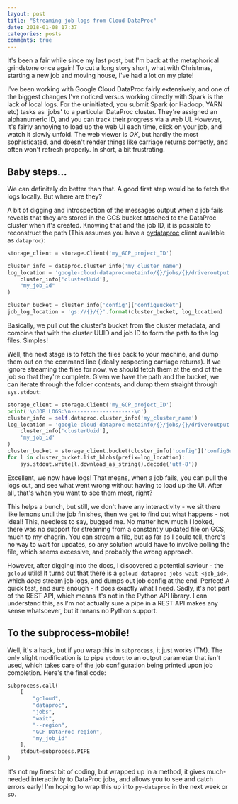 ```yaml
---
layout: post
title: "Streaming job logs from Cloud DataProc"
date: 2018-01-08 17:37
categories: posts
comments: true
---
```


It's been a fair while since my last post, but I'm back at the metaphorical grindstone once again! To cut a long story short, what with Christmas, starting a new job and moving house, I've had a lot on my plate!

I've been working with Google Cloud DataProc fairly extensively, and one of the biggest changes I've noticed versus working directly with Spark is the lack of local logs. For the uninitiated, you submit Spark (or Hadoop, YARN etc) tasks as 'jobs' to a particular DataProc cluster. They're assigned an alphanumeric ID, and you can track their progress via a web UI. However, it's fairly annoying to load up the web UI each time, click on your job, and watch it slowly unfold. The web viewer is _OK_, but hardly the most sophisticated, and doesn't render things like carriage returns correctly, and often won't refresh properly. In short, a bit frustrating.

## Baby steps...

We can definitely do better than that. A good first step would be to fetch the logs locally. But where are they?

A bit of digging and introspection of the messages output when a job fails reveals that they are stored in the GCS bucket attached to the DataProc cluster when it's created. Knowing that and the job ID, it is possible to reconstruct the path (This assumes you have a [pydataproc](https://github.com/oli-hall/py-dataproc) client available as `dataproc`):

```python
storage_client = storage.Client('my_GCP_project_ID')

cluster_info = dataproc.cluster_info('my_cluster_name')
log_location = 'google-cloud-dataproc-metainfo/{}/jobs/{}/driveroutput'.format(
    cluster_info['clusterUuid'],
    "my_job_id"
)

cluster_bucket = cluster_info['config']['configBucket']
job_log_location = 'gs://{}/{}'.format(cluster_bucket, log_location)
```

Basically, we pull out the cluster's bucket from the cluster metadata, and combine that with the cluster UUID and job ID to form the path to the log files. Simples!

Well, the next stage is to fetch the files back to your machine, and dump them out on the command line (ideally respecting carriage returns). If we ignore streaming the files for now, we should fetch them at the end of the job so that they're complete. Given we have the path and the bucket, we can iterate through the folder contents, and dump them straight through `sys.stdout`:

```python
storage_client = storage.Client('my_GCP_project_ID')
print('\nJOB LOGS:\n--------------------\n')
cluster_info = self.dataproc.cluster_info('my_cluster_name')
log_location = 'google-cloud-dataproc-metainfo/{}/jobs/{}/driveroutput'.format(
    cluster_info['clusterUuid'],
    'my_job_id'
)
cluster_bucket = storage_client.bucket(cluster_info['config']['configBucket'])
for l in cluster_bucket.list_blobs(prefix=log_location):
    sys.stdout.write(l.download_as_string().decode('utf-8'))
```

Excellent, we now have logs! That means, when a job fails, you can pull the logs out, and see what went wrong without having to load up the UI. After all, that's when you want to see them most, right?

This helps a bunch, but still, we don't have any interactivity - we sit there like lemons until the job finishes, then we get to find out what happens - not ideal! This, needless to say, bugged me. No matter how much I looked, there was no support for streaming from a constantly updated file on GCS, much to my chagrin. You can stream a file, but as far as I could tell, there's no way to wait for updates, so any solution would have to involve polling the file, which seems excessive, and probably the wrong approach.

However, after digging into the docs, I discovered a potential saviour - the `gcloud` utils! It turns out that there is a `gcloud dataproc jobs wait <job_id>`, which _does_ stream job logs, and dumps out job config at the end. Perfect! A quick test, and sure enough - it does exactly what I need. Sadly, it's not part of the REST API, which means it's not in the Python API library. I can understand this, as I'm not actually sure a pipe in a REST API makes any sense whatsoever, but it means no Python support.

## To the subprocess-mobile!

Well, it's a hack, but if you wrap this in `subprocess`, it just works (TM). The only slight modification is to pipe `stdout` to an output parameter that isn't used, which takes care of the job configuration being printed upon job completion. Here's the final code:

```python
subprocess.call(
    [
        "gcloud",
        "dataproc",
        "jobs", 
        "wait",
        "--region",
        "GCP DataProc region",
        "my_job_id"
    ],
    stdout=subprocess.PIPE
)
```

It's not my finest bit of coding, but wrapped up in a method, it gives much-needed interactivity to DataProc jobs, and allows you to see and catch errors early! I'm hoping to wrap this up into `py-dataproc` in the next week or so.
